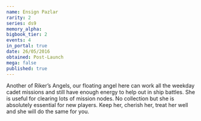 ```yaml
---
name: Ensign Pazlar
rarity: 2
series: ds9
memory_alpha:
bigbook_tier: 2
events: 4
in_portal: true
date: 26/05/2016
obtained: Post-Launch
mega: false
published: true
---
```


Another of Riker’s Angels, our floating angel here can work all the weekday cadet missions and still have enough energy to help out in ship battles. She is useful for clearing lots of mission nodes. No collection but she is absolutely essential for new players. Keep her, cherish her, treat her well and she will do the same for you.
